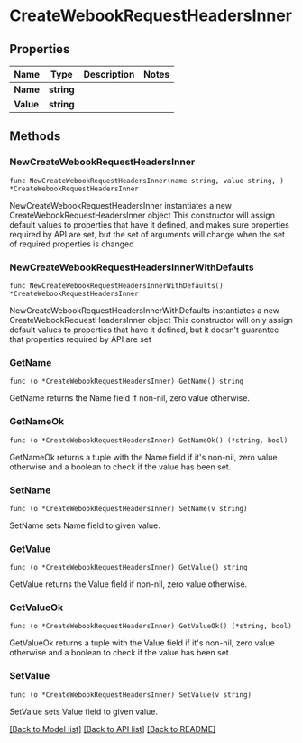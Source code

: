 # CreateWebookRequestHeadersInner

## Properties

Name | Type | Description | Notes
------------ | ------------- | ------------- | -------------
**Name** | **string** |  | 
**Value** | **string** |  | 

## Methods

### NewCreateWebookRequestHeadersInner

`func NewCreateWebookRequestHeadersInner(name string, value string, ) *CreateWebookRequestHeadersInner`

NewCreateWebookRequestHeadersInner instantiates a new CreateWebookRequestHeadersInner object
This constructor will assign default values to properties that have it defined,
and makes sure properties required by API are set, but the set of arguments
will change when the set of required properties is changed

### NewCreateWebookRequestHeadersInnerWithDefaults

`func NewCreateWebookRequestHeadersInnerWithDefaults() *CreateWebookRequestHeadersInner`

NewCreateWebookRequestHeadersInnerWithDefaults instantiates a new CreateWebookRequestHeadersInner object
This constructor will only assign default values to properties that have it defined,
but it doesn't guarantee that properties required by API are set

### GetName

`func (o *CreateWebookRequestHeadersInner) GetName() string`

GetName returns the Name field if non-nil, zero value otherwise.

### GetNameOk

`func (o *CreateWebookRequestHeadersInner) GetNameOk() (*string, bool)`

GetNameOk returns a tuple with the Name field if it's non-nil, zero value otherwise
and a boolean to check if the value has been set.

### SetName

`func (o *CreateWebookRequestHeadersInner) SetName(v string)`

SetName sets Name field to given value.


### GetValue

`func (o *CreateWebookRequestHeadersInner) GetValue() string`

GetValue returns the Value field if non-nil, zero value otherwise.

### GetValueOk

`func (o *CreateWebookRequestHeadersInner) GetValueOk() (*string, bool)`

GetValueOk returns a tuple with the Value field if it's non-nil, zero value otherwise
and a boolean to check if the value has been set.

### SetValue

`func (o *CreateWebookRequestHeadersInner) SetValue(v string)`

SetValue sets Value field to given value.



[[Back to Model list]](../README.md#documentation-for-models) [[Back to API list]](../README.md#documentation-for-api-endpoints) [[Back to README]](../README.md)


